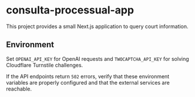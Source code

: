 # consulta-processual-app

This project provides a small Next.js application to query court information.

## Environment

Set `OPENAI_API_KEY` for OpenAI requests and `TWOCAPTCHA_API_KEY` for solving Cloudflare Turnstile challenges.

If the API endpoints return `502` errors, verify that these environment variables
are properly configured and that the external services are reachable.

